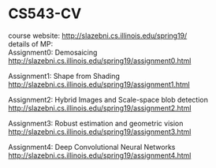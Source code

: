# CS543-CV
course website: http://slazebni.cs.illinois.edu/spring19/  
details of MP:  
Assignment0: Demosaicing  
http://slazebni.cs.illinois.edu/spring19/assignment0.html  

Assignment1: Shape from Shading  
http://slazebni.cs.illinois.edu/spring19/assignment1.html  


Assignment2: Hybrid Images and Scale-space blob detection  
http://slazebni.cs.illinois.edu/spring19/assignment2.html  

Assignment3: Robust estimation and geometric vision  
http://slazebni.cs.illinois.edu/spring19/assignment3.html  

Assignment4: Deep Convolutional Neural Networks  
http://slazebni.cs.illinois.edu/spring19/assignment4.html
